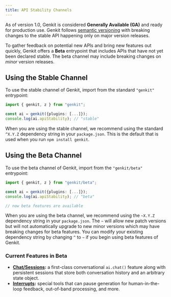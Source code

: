 ```yaml
---
title: API Stability Channels
---
```


As of version 1.0, Genkit is considered **Generally Available (GA)** and ready
for production use. Genkit follows [semantic versioning](https://semver.org/)
with breaking changes to the stable API happening only on major version
releases.

To gather feedback on potential new APIs and bring new features out quickly,
Genkit offers a **Beta** entrypoint that includes APIs that have not yet
been declared stable. The beta channel may include breaking changes on
_minor_ version releases.

## Using the Stable Channel

To use the stable channel of Genkit, import from the standard
`"genkit"` entrypoint:

```ts
import { genkit, z } from "genkit";

const ai = genkit({plugins: [...]});
console.log(ai.apiStability); // "stable"
```

When you are using the stable channel, we recommend using the standard `^X.Y.Z`
dependency string in your `package.json`. This is the default that is used when
you run `npm install genkit`.

## Using the Beta Channel

To use the beta channel of Genkit, import from the `"genkit/beta"` entrypoint:

```ts
import { genkit, z } from "genkit/beta";

const ai = genkit({plugins: [...]});
console.log(ai.apiStability); // "beta"

// now beta features are available
```

When you are using the beta channel, we recommend using the `~X.Y.Z` dependency
string in your `package.json`. The `~` will allow new patch versions but will
not automatically upgrade to new minor versions which may have breaking changes
for beta features. You can modify your existing dependency string by changing
`^` to `~` if you begin using beta features of Genkit.

### Current Features in Beta

- **[Chat/Sessions](chat):** a first-class conversational `ai.chat()` feature
  along with persistent sessions that store both conversation history and an
  arbitrary state object.
- **[Interrupts](interrupts):** special tools that can pause generation for
  human-in-the-loop feedback, out-of-band processing, and more.
